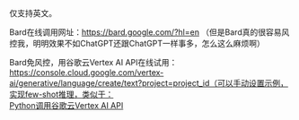 仅支持英文。

Bard在线调用网址：<https://bard.google.com/?hl=en> 
（但是Bard真的很容易风控我，明明效果不如ChatGPT还跟ChatGPT一样事多，怎么这么麻烦啊）

Bard免风控，用谷歌云Vertex AI API在线试用：https://console.cloud.google.com/vertex-ai/generative/language/create/text?project=project_id（可以手动设置示例，实现few-shot推理，类似于：   
[Python调用谷歌云Vertex AI API](vertextai_api_predict.py)